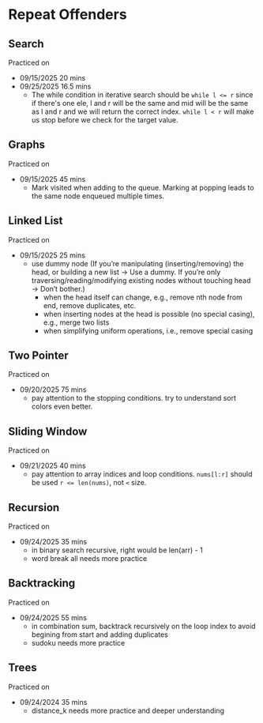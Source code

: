 # Repeat Offenders

## Search

Practiced on
- 09/15/2025 20 mins
- 09/25/2025 16.5 mins
    - The while condition in iterative search should be `while l <= r` since if there's one ele, l and r will be the same and mid will be the same as l and r and we will return the correct index. `while l < r` will make us stop before we check for the target value.

## Graphs

Practiced on
- 09/15/2025 45 mins
    - Mark visited when adding to the queue. Marking at popping leads to the same node enqueued multiple times.

## Linked List

Practiced on
- 09/15/2025 25 mins
    - use dummy node (If you’re manipulating (inserting/removing) the head, or building a new list → Use a dummy. If you’re only traversing/reading/modifying existing nodes without touching head → Don’t bother.)
        - when the head itself can change, e.g., remove nth node from end, remove duplicates, etc.
        - when inserting nodes at the head is possible (no special casing), e.g., merge two lists
        - when simplifying uniform operations, i.e., remove special casing

## Two Pointer

Practiced on
- 09/20/2025 75 mins
    - pay attention to the stopping conditions. try to understand sort colors even better.

## Sliding Window

Practiced on
- 09/21/2025 40 mins
    - pay attention to array indices and loop conditions. `nums[l:r]` should be used `r <= len(nums)`, not `<` size.

## Recursion

Practiced on
- 09/24/2025 35 mins
    - in binary search recursive, right would be len(arr) - 1
    - word break all needs more practice

## Backtracking

Practiced on
- 09/24/2025 55 mins
    - in combination sum, backtrack recursively on the loop index to avoid begining from start and adding duplicates
    - sudoku needs more practice

## Trees

Practiced on
- 09/24/2024 35 mins
    - distance_k needs more practice and deeper understanding
